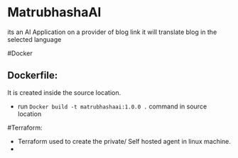 # MatrubhashaAI
its an AI Application on a provider of blog link it will translate blog in the selected language

#Docker 
## Dockerfile:
It is created inside the source location.
- run ```Docker build -t matrubhashaai:1.0.0 .``` command in source location

#Terraform:
- Terraform used to create the private/ Self hosted agent in linux machine.
- 